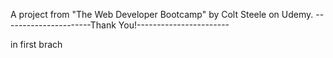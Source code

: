 A project from "The Web Developer Bootcamp" by Colt Steele on Udemy.
----------------------Thank You!-----------------------

in first brach
